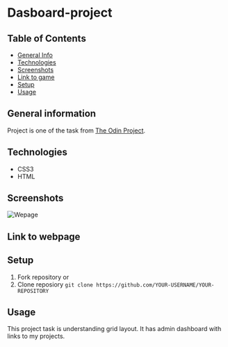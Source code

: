 # Dasboard-project

## Table of Contents
* [General Info](#general-information)
* [Technologies](#technologies)
* [Screenshots](#screenshots)
* [Link to game](#link-to-game)
* [Setup](#setup)
* [Usage](#usage)


## General information
Project is one of the task from [The Odin Project](https://www.theodinproject.com/lessons/node-path-intermediate-html-and-css-admin-dashboard). 

## Technologies
* CSS3
* HTML

## Screenshots
![Wepage](/images/photo1.png)


## Link to webpage


## Setup

1. Fork repository 
or
2. Clone reposiory
   `git clone https://github.com/YOUR-USERNAME/YOUR-REPOSITORY`

## Usage

This project task is understanding grid layout. It has admin dashboard with links to my projects. 

